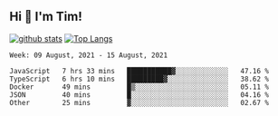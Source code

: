 ## Hi 👋 I'm Tim!
  
  [![github stats](https://github-readme-stats.vercel.app/api?username=thostetler&theme=dracula&count_private=true&show_icons=true)](https://github.com/thostetler/github-readme-stats)
  [![Top Langs](https://github-readme-stats.vercel.app/api/top-langs/?username=thostetler&layout=compact&count_private=true&theme=dracula&show_icons=true)](https://github.com/thostetler/github-readme-stats)
 
<!--START_SECTION:waka-->
```text
Week: 09 August, 2021 - 15 August, 2021

JavaScript   7 hrs 33 mins   ███████████▓░░░░░░░░░░░░░   47.16 % 
TypeScript   6 hrs 10 mins   █████████▓░░░░░░░░░░░░░░░   38.62 % 
Docker       49 mins         █▒░░░░░░░░░░░░░░░░░░░░░░░   05.11 % 
JSON         40 mins         █░░░░░░░░░░░░░░░░░░░░░░░░   04.16 % 
Other        25 mins         ▓░░░░░░░░░░░░░░░░░░░░░░░░   02.67 % 
```
<!--END_SECTION:waka-->
